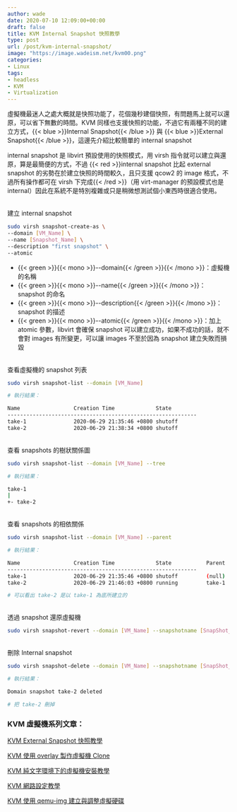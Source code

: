 ```yaml
---
author: wade
date: 2020-07-10 12:09:00+00:00
draft: false
title: KVM Internal Snapshot 快照教學
type: post
url: /post/kvm-internal-snapshot/
image: "https://image.wadeism.net/kvm00.png"
categories:
- Linux
tags:
- headless
- KVM
- Virtualization
---
```


虛擬機最迷人之處大概就是快照功能了，花個幾秒建個快照，有問題馬上就可以還原，可以省下無數的時間。KVM 同樣也支援快照的功能，不過它有兩種不同的建立方式，{{< blue >}}Internal Snapshot{{< /blue >}} 與 {{< blue >}}External Snapshot{{< /blue >}}，這邊先介紹比較簡單的 internal snapshot

internal snapshot 是 libvirt 預設使用的快照模式，用 virsh 指令就可以建立與還原，算是最簡便的方式，不過 {{< red >}}internal snapshot 比起 external snapshot 的劣勢在於建立快照的時間較久，且只支援 qcow2 的 image 格式，不過所有操作都可在 virsh 下完成{{< /red >}}（用 virt-manager 的預設模式也是 internal）因此在系統不是特別複雜或只是稍微想測試個小東西時很適合使用。

\
建立 internal snapshot

```bash
sudo virsh snapshot-create-as \
--domain [VM_Name] \
--name [Snapshot_Name] \
--description "first snapshot" \
--atomic
```

* {{< green >}}{{< mono >}}--domain{{< /green >}}{{< /mono >}}：虛擬機的名稱
* {{< green >}}{{< mono >}}--name{{< /green >}}{{< /mono >}}：snapshot 的命名
* {{< green >}}{{< mono >}}--description{{< /green >}}{{< /mono >}}：snapshot 的描述
* {{< green >}}{{< mono >}}--atomic{{< /green >}}{{< /mono >}}：加上 atomic 參數，libvirt 會確保 snapshot 可以建立成功，如果不成功的話，就不會對 images 有所變更，可以讓 images 不至於因為 snapshot 建立失敗而損毀

\
查看虛擬機的 snapshot 列表

```bash
sudo virsh snapshot-list --domain [VM_Name]
```

```bash
# 執行結果：

Name                 Creation Time             State
------------------------------------------------------------
take-1               2020-06-29 21:35:46 +0800 shutoff
take-2               2020-06-29 21:38:34 +0800 shutoff
```

\
查看 snapshots 的樹狀關係圖

```bash
sudo virsh snapshot-list --domain [VM_Name] --tree
```

```bash
# 執行結果：

take-1
|
+- take-2
```

\
查看 snapshots 的相依關係

```bash
sudo virsh snapshot-list --domain [VM_Name] --parent
```

```bash
# 執行結果：

Name                 Creation Time             State           Parent
------------------------------------------------------------
take-1               2020-06-29 21:35:46 +0800 shutoff         (null)
take-2               2020-06-29 21:46:03 +0800 running         take-1

# 可以看出 take-2 是以 take-1 為底所建立的
```

\
透過 snapshot 還原虛擬機

```bash
sudo virsh snapshot-revert --domain [VM_Name] --snapshotname [SnapShot_Name]
```

\
刪除 Internal snapshot

```bash
sudo virsh snapshot-delete --domain [VM_Name] --snapshotname [SnapShot_Name]
```

```bash
# 執行結果：

Domain snapshot take-2 deleted

# 把 take-2 刪掉
```

### KVM 虛擬機系列文章：

[KVM External Snapshot 快照教學](https://notes.wadeism.net/post/kvm-external-snapshot/)

[KVM 使用 overlay 製作虛擬機 Clone](https://notes.wadeism.net/post/kvm-create-vm-clone-by-overlay/)

[KVM 純文字環境下的虛擬機安裝教學](https://notes.wadeism.net/post/kvm-create-vm-in-terminal/)

[KVM 網路設定教學](https://notes.wadeism.net/post/kvm-network-setup/)

[KVM 使用 qemu-img 建立與調整虛擬硬碟](https://notes.wadeism.net/post/kvm-create-volume-by-qemu-img/)
